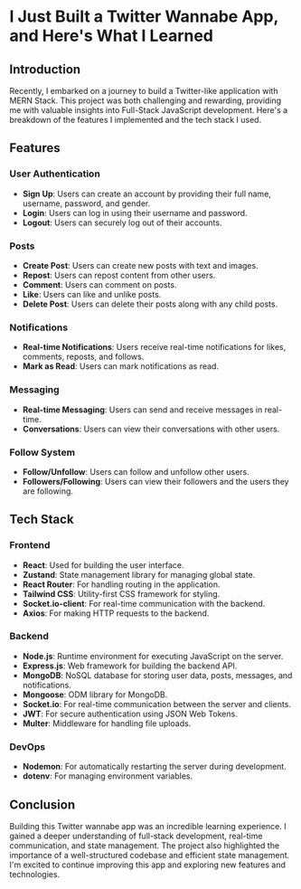 # I Just Built a Twitter Wannabe App, and Here's What I Learned

## Introduction
Recently, I embarked on a journey to build a Twitter-like application with MERN Stack. This project was both challenging and rewarding, providing me with valuable insights into Full-Stack JavaScript development. Here's a breakdown of the features I implemented and the tech stack I used.

## Features

### User Authentication
- **Sign Up**: Users can create an account by providing their full name, username, password, and gender.
- **Login**: Users can log in using their username and password.
- **Logout**: Users can securely log out of their accounts.

### Posts
- **Create Post**: Users can create new posts with text and images.
- **Repost**: Users can repost content from other users.
- **Comment**: Users can comment on posts.
- **Like**: Users can like and unlike posts.
- **Delete Post**: Users can delete their posts along with any child posts.

### Notifications
- **Real-time Notifications**: Users receive real-time notifications for likes, comments, reposts, and follows.
- **Mark as Read**: Users can mark notifications as read.

### Messaging
- **Real-time Messaging**: Users can send and receive messages in real-time.
- **Conversations**: Users can view their conversations with other users.

### Follow System
- **Follow/Unfollow**: Users can follow and unfollow other users.
- **Followers/Following**: Users can view their followers and the users they are following.

## Tech Stack

### Frontend
- **React**: Used for building the user interface.
- **Zustand**: State management library for managing global state.
- **React Router**: For handling routing in the application.
- **Tailwind CSS**: Utility-first CSS framework for styling.
- **Socket.io-client**: For real-time communication with the backend.
- **Axios**: For making HTTP requests to the backend.

### Backend
- **Node.js**: Runtime environment for executing JavaScript on the server.
- **Express.js**: Web framework for building the backend API.
- **MongoDB**: NoSQL database for storing user data, posts, messages, and notifications.
- **Mongoose**: ODM library for MongoDB.
- **Socket.io**: For real-time communication between the server and clients.
- **JWT**: For secure authentication using JSON Web Tokens.
- **Multer**: Middleware for handling file uploads.

### DevOps
- **Nodemon**: For automatically restarting the server during development.
- **dotenv**: For managing environment variables.

## Conclusion
Building this Twitter wannabe app was an incredible learning experience. I gained a deeper understanding of full-stack development, real-time communication, and state management. The project also highlighted the importance of a well-structured codebase and efficient state management. I'm excited to continue improving this app and exploring new features and technologies.